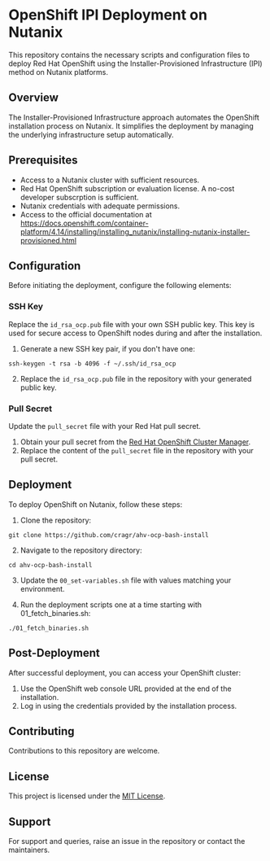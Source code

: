 # OpenShift IPI Deployment on Nutanix

This repository contains the necessary scripts and configuration files to deploy Red Hat OpenShift using the Installer-Provisioned Infrastructure (IPI) method on Nutanix platforms.

## Overview

The Installer-Provisioned Infrastructure approach automates the OpenShift installation process on Nutanix. It simplifies the deployment by managing the underlying infrastructure setup automatically.

## Prerequisites

- Access to a Nutanix cluster with sufficient resources.
- Red Hat OpenShift subscription or evaluation license.  A no-cost developer subscrption is sufficient.
- Nutanix credentials with adequate permissions.
- Access to the official documentation at https://docs.openshift.com/container-platform/4.14/installing/installing_nutanix/installing-nutanix-installer-provisioned.html

## Configuration

Before initiating the deployment, configure the following elements:

### SSH Key

Replace the `id_rsa_ocp.pub` file with your own SSH public key. This key is used for secure access to OpenShift nodes during and after the installation.

1. Generate a new SSH key pair, if you don't have one:

```
ssh-keygen -t rsa -b 4096 -f ~/.ssh/id_rsa_ocp
```

2. Replace the `id_rsa_ocp.pub` file in the repository with your generated public key.

### Pull Secret

Update the `pull_secret` file with your Red Hat pull secret.

1. Obtain your pull secret from the [Red Hat OpenShift Cluster Manager](https://cloud.redhat.com/openshift/install).
2. Replace the content of the `pull_secret` file in the repository with your pull secret.

## Deployment

To deploy OpenShift on Nutanix, follow these steps:

1. Clone the repository:

```
git clone https://github.com/cragr/ahv-ocp-bash-install
``````

2. Navigate to the repository directory:
```
cd ahv-ocp-bash-install
```

3. Update the `00_set-variables.sh` file with values matching your environment.


4. Run the deployment scripts one at a time starting with 01_fetch_binaries.sh:
```
./01_fetch_binaries.sh
```

## Post-Deployment

After successful deployment, you can access your OpenShift cluster:

1. Use the OpenShift web console URL provided at the end of the installation.
2. Log in using the credentials provided by the installation process.

## Contributing

Contributions to this repository are welcome.

## License

This project is licensed under the [MIT License](LICENSE).

## Support

For support and queries, raise an issue in the repository or contact the maintainers.